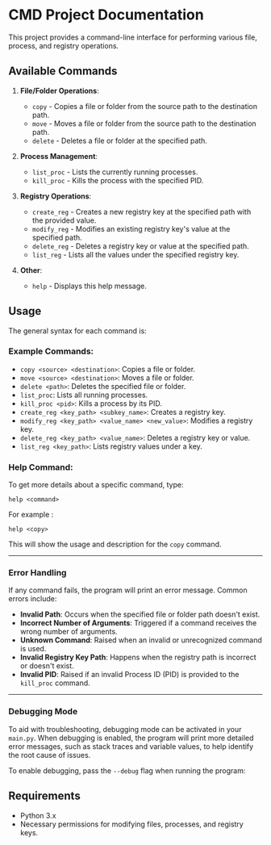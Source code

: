 # CMD Project Documentation

This project provides a command-line interface for performing various file, process, and registry operations.

## Available Commands

1. **File/Folder Operations**:
    - `copy` - Copies a file or folder from the source path to the destination path.
    - `move` - Moves a file or folder from the source path to the destination path.
    - `delete` - Deletes a file or folder at the specified path.

2. **Process Management**:
    - `list_proc` - Lists the currently running processes.
    - `kill_proc` - Kills the process with the specified PID.

3. **Registry Operations**:
    - `create_reg` - Creates a new registry key at the specified path with the provided value.
    - `modify_reg` - Modifies an existing registry key's value at the specified path.
    - `delete_reg` - Deletes a registry key or value at the specified path.
    - `list_reg` - Lists all the values under the specified registry key.

4. **Other**:
    - `help` - Displays this help message.

## Usage

The general syntax for each command is:

### Example Commands:

- `copy <source> <destination>`: Copies a file or folder.
- `move <source> <destination>`: Moves a file or folder.
- `delete <path>`: Deletes the specified file or folder.
- `list_proc`: Lists all running processes.
- `kill_proc <pid>`: Kills a process by its PID.
- `create_reg <key_path> <subkey_name>`: Creates a registry key.
- `modify_reg <key_path> <value_name> <new_value>`: Modifies a registry key.
- `delete_reg <key_path> <value_name>`: Deletes a registry key or value.
- `list_reg <key_path>`: Lists registry values under a key.

### Help Command:

To get more details about a specific command, type: 

`help <command>`

For example :

 `help <copy>`

This will show the usage and description for the `copy` command.

---

### Error Handling

If any command fails, the program will print an error message. Common errors include:

- **Invalid Path**: Occurs when the specified file or folder path doesn't exist.
- **Incorrect Number of Arguments**: Triggered if a command receives the wrong number of arguments.
- **Unknown Command**: Raised when an invalid or unrecognized command is used.
- **Invalid Registry Key Path**: Happens when the registry path is incorrect or doesn't exist.
- **Invalid PID**: Raised if an invalid Process ID (PID) is provided to the `kill_proc` command.

---
### Debugging Mode

To aid with troubleshooting, debugging mode can be activated in your `main.py`. When debugging is enabled, the program will print more detailed error messages, such as stack traces and variable values, to help identify the root cause of issues.

To enable debugging, pass the `--debug` flag when running the program:

## Requirements

- Python 3.x
- Necessary permissions for modifying files, processes, and registry keys.